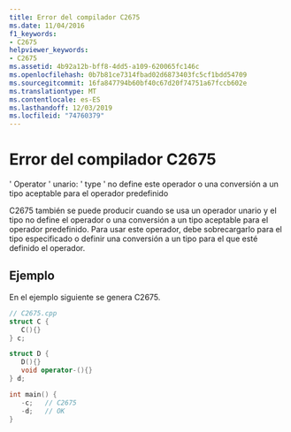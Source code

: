 ```yaml
---
title: Error del compilador C2675
ms.date: 11/04/2016
f1_keywords:
- C2675
helpviewer_keywords:
- C2675
ms.assetid: 4b92a12b-bff8-4dd5-a109-620065fc146c
ms.openlocfilehash: 0b7b81ce7314fbad02d6873403fc5cf1bdd54709
ms.sourcegitcommit: 16fa847794b60bf40c67d20f74751a67fccb602e
ms.translationtype: MT
ms.contentlocale: es-ES
ms.lasthandoff: 12/03/2019
ms.locfileid: "74760379"
---
```

# <a name="compiler-error-c2675"></a>Error del compilador C2675

' Operator ' unario: ' type ' no define este operador o una conversión a un tipo aceptable para el operador predefinido

C2675 también se puede producir cuando se usa un operador unario y el tipo no define el operador o una conversión a un tipo aceptable para el operador predefinido. Para usar este operador, debe sobrecargarlo para el tipo especificado o definir una conversión a un tipo para el que esté definido el operador.

## <a name="example"></a>Ejemplo

En el ejemplo siguiente se genera C2675.

```cpp
// C2675.cpp
struct C {
   C(){}
} c;

struct D {
   D(){}
   void operator-(){}
} d;

int main() {
   -c;   // C2675
   -d;   // OK
}
```
